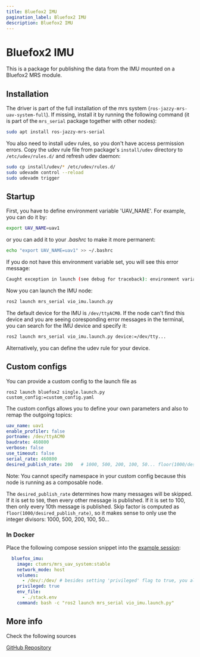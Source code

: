 ```yaml
---
title: Bluefox2 IMU
pagination_label: Bluefox2 IMU
description: Bluefox2 IMU
---
```


<!--:::warning
This page is describing the upcoming ROS2 version of the MRS UAV System (however, it may be still outdated). If you are looking for ROS1 version of the docs, follow to https://ctu-mrs.github.io/docs/1.5.0/introduction/.
:::-->

# Bluefox2 IMU

This is a package for publishing the data from the IMU mounted on a Bluefox2 MRS module.

## Installation

The driver is part of the full installation of the mrs system (`ros-jazzy-mrs-uav-system-full`).
If missing, install it by running the following command (it is part of the `mrs_serial` package together with other nodes):
```bash
sudo apt install ros-jazzy-mrs-serial
```

You also need to install udev rules, so you don't have access permission errors. Copy the udev rule file from package's `install/udev` directory to `/etc/udev/rules.d/` and refresh udev daemon:

```bash
sudo cp install/udev/* /etc/udev/rules.d/
sudo udevadm control --reload
sudo udevadm trigger
```

## Startup

First, you have to define environment variable 'UAV_NAME'. For example, you can do it by:

```bash
export UAV_NAME=uav1
```

or you can add it to your *.bashrc* to make it more permanent:

```bash
echo "export UAV_NAME=uav1" >> ~/.bashrc
```
If you do not have this environment variable set, you will see this error message:

```bash
Caught exception in launch (see debug for traceback): environment variable 'UAV_NAME' does not exist
```

Now you can launch the IMU node:

```bash
ros2 launch mrs_serial vio_imu.launch.py
```

The default device for the IMU is `/dev/ttyACM0`. If the node can't find this device and you are seeing coresponding error messages in the terminal, you can search for the IMU device and specify it:

```bash
ros2 launch mrs_serial vio_imu.launch.py device:=/dev/tty...
```

Alternatively, you can define the udev rule for your device.

## Custom configs

You can provide a custom config to the launch file as
```
ros2 launch bluefox2 single.launch.py custom_config:=custom_config.yaml
```

The custom configs allows you to define your own parameters and also to remap the outgoing topics:
```yaml
uav_name: uav1
enable_profiler: false
portname: /dev/ttyACM0
baudrate: 460800
verbose: false
use_timeout: false
serial_rate: 460800
desired_publish_rate: 200   # 1000, 500, 200, 100, 50... floor(1000/desired_publish_rate)
```

Note: You cannot specify namespace in your custom config because this node is running as a composable node.

The `desired_publish_rate` determines how many messages will be skipped. If it is set to `500`, then every other message is published. If it is set to 100, then only every 10th message is published. Skip factor is computed as `floor(1000/desired_publish_rate)`, so it makes sense to only use the integer divisors: 1000, 500, 200, 100, 50...

### In Docker

Place the following compose session snippet into the [example session](deployment/docker/):

```yaml
  bluefox_imu:
    image: ctumrs/mrs_uav_system:stable
    network_mode: host
    volumes:
      - /dev/:/dev/ # besides setting 'privileged' flag to true, you also have to mount '/dev' to see device file
    privileged: true
    env_file:
      - ./stack.env
    command: bash -c "ros2 launch mrs_serial vio_imu.launch.py"
```

## More info

Check the following sources

[GitHub Repository](https://github.com/ctu-mrs/mrs_serial/tree/ros2)
